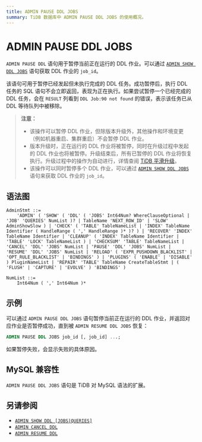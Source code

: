 ```yaml
---
title: ADMIN PAUSE DDL JOBS
summary: TiDB 数据库中 ADMIN PAUSE DDL JOBS 的使用概况。
---
```


# ADMIN PAUSE DDL JOBS

`ADMIN PAUSE DDL` 语句用于暂停当前正在运行的 DDL 作业。可以通过 [`ADMIN SHOW DDL JOBS`](/sql-statements/sql-statement-admin-show-ddl.md) 语句获取 DDL 作业的 `job_id`。

该语句可用于暂停已经发起但未执行完成的 DDL 任务。成功暂停后，执行 DDL 任务的 SQL 语句不会立即返回，表现为正在执行。如果尝试暂停一个已经完成的 DDL 任务，会在 `RESULT` 列看到 `DDL Job:90 not found` 的错误，表示该任务已从 DDL 等待队列中被移除。

> **注意：**
>
> + 该操作可以暂停 DDL 作业，但除版本升级外，其他操作和环境变更（例如机器重启、集群重启）不会暂停 DDL 作业。
> + 版本升级时，正在运行的 DDL 作业将被暂停，同时在升级过程中发起的 DDL 作业也将被暂停。升级结束后，所有已暂停的 DDL 作业将恢复执行。升级过程中的操作为自动进行，详情查阅 [TiDB 平滑升级](/smooth-upgrade-tidb.md)。
> + 该操作可以同时暂停多个 DDL 作业，可以通过 [`ADMIN SHOW DDL JOBS`](/sql-statements/sql-statement-admin-show-ddl.md) 语句来获取 DDL 作业的 `job_id`。

## 语法图

```ebnf+diagram
AdminStmt ::=
    'ADMIN' ( 'SHOW' ( 'DDL' ( 'JOBS' Int64Num? WhereClauseOptional | 'JOB' 'QUERIES' NumList )? | TableName 'NEXT_ROW_ID' | 'SLOW' AdminShowSlow ) | 'CHECK' ( 'TABLE' TableNameList | 'INDEX' TableName Identifier ( HandleRange ( ',' HandleRange )* )? ) | 'RECOVER' 'INDEX' TableName Identifier | 'CLEANUP' ( 'INDEX' TableName Identifier | 'TABLE' 'LOCK' TableNameList ) | 'CHECKSUM' 'TABLE' TableNameList | 'CANCEL' 'DDL' 'JOBS' NumList | 'PAUSE' 'DDL' 'JOBS' NumList | 'RESUME' 'DDL' 'JOBS' NumList | 'RELOAD' ( 'EXPR_PUSHDOWN_BLACKLIST' | 'OPT_RULE_BLACKLIST' | 'BINDINGS' ) | 'PLUGINS' ( 'ENABLE' | 'DISABLE' ) PluginNameList | 'REPAIR' 'TABLE' TableName CreateTableStmt | ( 'FLUSH' | 'CAPTURE' | 'EVOLVE' ) 'BINDINGS' )

NumList ::=
    Int64Num ( ',' Int64Num )*
```

## 示例

可以通过 `ADMIN PAUSE DDL JOBS` 语句暂停当前正在运行的 DDL 作业，并返回对应作业是否暂停成功，直到被 `ADMIN RESUME DDL JOBS` 恢复：

```sql
ADMIN PAUSE DDL JOBS job_id [, job_id] ...;
```

如果暂停失败，会显示失败的具体原因。

## MySQL 兼容性

`ADMIN PAUSE DDL JOBS` 语句是 TiDB 对 MySQL 语法的扩展。

## 另请参阅

* [`ADMIN SHOW DDL [JOBS|QUERIES]`](/sql-statements/sql-statement-admin-show-ddl.md)
* [`ADMIN CANCEL DDL`](/sql-statements/sql-statement-admin-cancel-ddl.md)
* [`ADMIN RESUME DDL`](/sql-statements/sql-statement-admin-resume-ddl.md)
